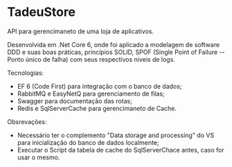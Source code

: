 # TadeuStore

API para gerencimaneto de uma loja de aplicativos.

Desenvolvida em .Net Core 6, onde foi aplicado a modelagem de software DDD e suas boas práticas, princípios SOLID, SPOF (Single Point of Failure -- Ponto único de falha) com seus respectivos níveis de logs.

Tecnologias:
* EF 6 (Code First) para integração com o banco de dados;
* RabbitMQ e EasyNetQ para gerenciamento de filas;
* Swagger para documentação das rotas;
* Redis e SqlServerCache para gerencimaneto de Cache.

Obsrevações:
* Necessário ter o complemento "Data storage and processing" do VS para inicialização do banco de dados localmente;
* Executar o Script da tabela de cache do SqlServerChace antes, caso for usar o mesmo.

